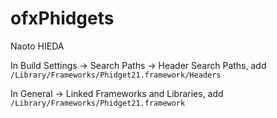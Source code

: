 ofxPhidgets
========

Naoto HIEDA


In Build Settings -> Search Paths -> Header Search Paths, add `/Library/Frameworks/Phidget21.framework/Headers`

In General -> Linked Frameworks and Libraries, add `/Library/Frameworks/Phidget21.framework`
